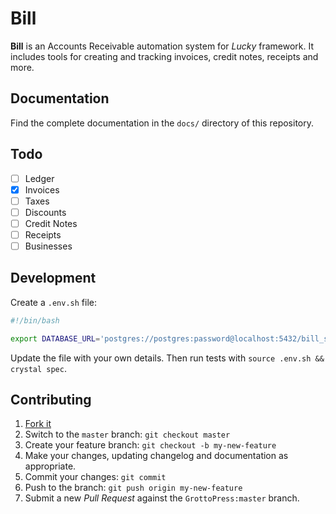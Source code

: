 # Bill

**Bill** is an Accounts Receivable automation system for *Lucky* framework. It includes tools for creating and tracking invoices, credit notes, receipts and more.

## Documentation

Find the complete documentation in the `docs/` directory of this repository.

## Todo

- [ ] Ledger
- [x] Invoices
- [ ] Taxes
- [ ] Discounts
- [ ] Credit Notes
- [ ] Receipts
- [ ] Businesses

## Development

Create a `.env.sh` file:

```bash
#!/bin/bash

export DATABASE_URL='postgres://postgres:password@localhost:5432/bill_spec'
```

Update the file with your own details. Then run tests with `source .env.sh && crystal spec`.

## Contributing

1. [Fork it](https://github.com/GrottoPress/bill/fork)
1. Switch to the `master` branch: `git checkout master`
1. Create your feature branch: `git checkout -b my-new-feature`
1. Make your changes, updating changelog and documentation as appropriate.
1. Commit your changes: `git commit`
1. Push to the branch: `git push origin my-new-feature`
1. Submit a new *Pull Request* against the `GrottoPress:master` branch.
